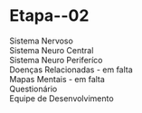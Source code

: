 # Etapa--02
Sistema Nervoso
<br>
Sistema Neuro Central
<br>
Sistema Neuro Periferíco
<br>
Doenças Relacionadas - em falta
<br>
Mapas Mentais - em falta
<br>
Questionário
<br>
Equipe de Desenvolvimento
